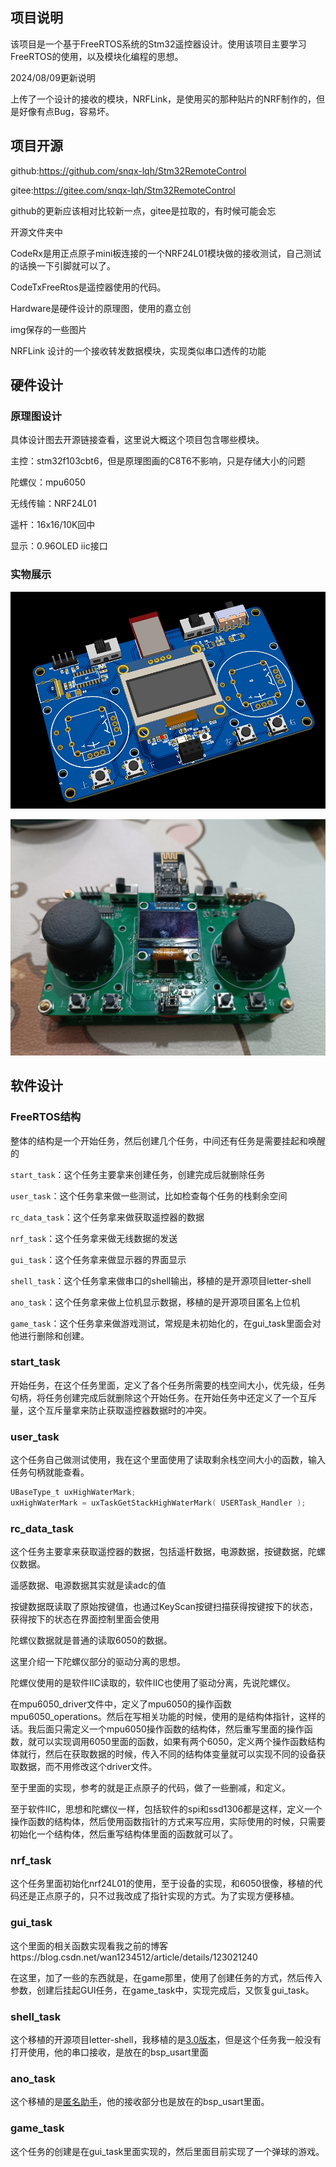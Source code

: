 ## 项目说明

该项目是一个基于FreeRTOS系统的Stm32遥控器设计。使用该项目主要学习FreeRTOS的使用，以及模块化编程的思想。

2024/08/09更新说明

上传了一个设计的接收的模块，NRFLink，是使用买的那种贴片的NRF制作的，但是好像有点Bug，容易坏。

## 项目开源

github:https://github.com/snqx-lqh/Stm32RemoteControl

gitee:https://gitee.com/snqx-lqh/Stm32RemoteControl

github的更新应该相对比较新一点，gitee是拉取的，有时候可能会忘

开源文件夹中

CodeRx是用正点原子mini板连接的一个NRF24L01模块做的接收测试，自己测试的话换一下引脚就可以了。

CodeTxFreeRtos是遥控器使用的代码。

Hardware是硬件设计的原理图，使用的嘉立创

img保存的一些图片

NRFLink 设计的一个接收转发数据模块，实现类似串口透传的功能

## 硬件设计

### 原理图设计

具体设计图去开源链接查看，这里说大概这个项目包含哪些模块。

主控：stm32f103cbt6，但是原理图画的C8T6不影响，只是存储大小的问题

陀螺仪：mpu6050

无线传输：NRF24L01

遥杆：16x16/10K回中

显示：0.96OLED iic接口

### 实物展示

![](img/ykq.png)

![](img/ykq2.jpg)

## 软件设计

### FreeRTOS结构

整体的结构是一个开始任务，然后创建几个任务，中间还有任务是需要挂起和唤醒的

`start_task`：这个任务主要拿来创建任务，创建完成后就删除任务

`user_task`：这个任务拿来做一些测试，比如检查每个任务的栈剩余空间

`rc_data_task`：这个任务拿来做获取遥控器的数据

`nrf_task`：这个任务拿来做无线数据的发送

`gui_task`：这个任务拿来做显示器的界面显示

`shell_task`：这个任务拿来做串口的shell输出，移植的是开源项目letter-shell

`ano_task`：这个任务拿来做上位机显示数据，移植的是开源项目匿名上位机

`game_task`：这个任务拿来做游戏测试，常规是未初始化的，在gui_task里面会对他进行删除和创建。

### start_task

开始任务，在这个任务里面，定义了各个任务所需要的栈空间大小，优先级，任务句柄，将任务创建完成后就删除这个开始任务。在开始任务中还定义了一个互斥量，这个互斥量拿来防止获取遥控器数据时的冲突。

### user_task

这个任务自己做测试使用，我在这个里面使用了读取剩余栈空间大小的函数，输入任务句柄就能查看。

```C
UBaseType_t uxHighWaterMark;
uxHighWaterMark = uxTaskGetStackHighWaterMark( USERTask_Handler );
```

### rc_data_task

这个任务主要拿来获取遥控器的数据，包括遥杆数据，电源数据，按键数据，陀螺仪数据。

遥感数据、电源数据其实就是读adc的值

按键数据既读取了原始按键值，也通过KeyScan按键扫描获得按键按下的状态，获得按下的状态在界面控制里面会使用

陀螺仪数据就是普通的读取6050的数据。

这里介绍一下陀螺仪部分的驱动分离的思想。

陀螺仪使用的是软件IIC读取的，软件IIC也使用了驱动分离，先说陀螺仪。

在mpu6050_driver文件中，定义了mpu6050的操作函数mpu6050_operations。然后在写相关功能的时候，使用的是结构体指针，这样的话。我后面只需定义一个mpu6050操作函数的结构体，然后重写里面的操作函数，就可以实现调用6050里面的函数，如果有两个6050，定义两个操作函数结构体就行，然后在获取数据的时候，传入不同的结构体变量就可以实现不同的设备获取数据，而不用修改这个driver文件。

至于里面的实现，参考的就是正点原子的代码，做了一些删减，和定义。

至于软件IIC，思想和陀螺仪一样，包括软件的spi和ssd1306都是这样，定义一个操作函数的结构体，然后使用函数指针的方式来写应用，实际使用的时候，只需要初始化一个结构体，然后重写结构体里面的函数就可以了。

### nrf_task

这个任务里面初始化nrf24L01的使用，至于设备的实现，和6050很像，移植的代码还是正点原子的，只不过我改成了指针实现的方式。为了实现方便移植。

### gui_task

这个里面的相关函数实现看我之前的博客https://blog.csdn.net/wan1234512/article/details/123021240

在这里，加了一些的东西就是，在game那里，使用了创建任务的方式，然后传入参数，创建后挂起GUI任务，在game_task中，实现完成后，又恢复gui_task。

### shell_task

这个移植的开源项目letter-shell，我移植的是[3.0版本](https://github.com/NevermindZZT/letter-shell/tree/shell3.0)，但是这个任务我一般没有打开使用，他的串口接收，是放在的bsp_usart里面

### ano_task

这个移植的是[匿名助手](https://gitee.com/anotc/AnoAssistant)，他的接收部分也是放在的bsp_usart里面。

### game_task

这个任务的创建是在gui_task里面实现的，然后里面目前实现了一个弹球的游戏。

